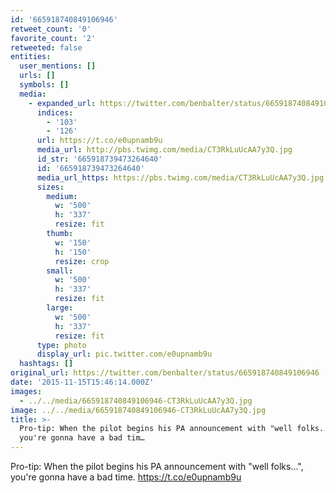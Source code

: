 ```yaml
---
id: '665918740849106946'
retweet_count: '0'
favorite_count: '2'
retweeted: false
entities:
  user_mentions: []
  urls: []
  symbols: []
  media:
    - expanded_url: https://twitter.com/benbalter/status/665918740849106946/photo/1
      indices:
        - '103'
        - '126'
      url: https://t.co/e0upnamb9u
      media_url: http://pbs.twimg.com/media/CT3RkLuUcAA7y3Q.jpg
      id_str: '665918739473264640'
      id: '665918739473264640'
      media_url_https: https://pbs.twimg.com/media/CT3RkLuUcAA7y3Q.jpg
      sizes:
        medium:
          w: '500'
          h: '337'
          resize: fit
        thumb:
          w: '150'
          h: '150'
          resize: crop
        small:
          w: '500'
          h: '337'
          resize: fit
        large:
          w: '500'
          h: '337'
          resize: fit
      type: photo
      display_url: pic.twitter.com/e0upnamb9u
  hashtags: []
original_url: https://twitter.com/benbalter/status/665918740849106946
date: '2015-11-15T15:46:14.000Z'
images:
  - ../../media/665918740849106946-CT3RkLuUcAA7y3Q.jpg
image: ../../media/665918740849106946-CT3RkLuUcAA7y3Q.jpg
title: >-
  Pro-tip: When the pilot begins his PA announcement with "well folks...",
  you're gonna have a bad tim…
---
```


Pro-tip: When the pilot begins his PA announcement with "well folks...", you're gonna have a bad time. https://t.co/e0upnamb9u